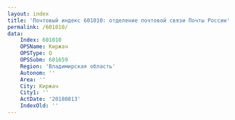 ```yaml
---
layout: index
title: 'Почтовый индекс 601010: отделение почтовой связи Почты России'
permalink: /601010/
data:
    Index: 601010
    OPSName: Киржач
    OPSType: О
    OPSSubm: 601659
    Region: 'Владимирская область'
    Autonom: ''
    Area: ''
    City: Киржач
    City1: ''
    ActDate: '20180813'
    IndexOld: ''
---
```

